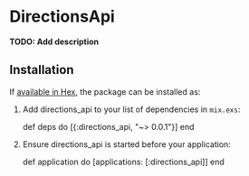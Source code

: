 # DirectionsApi

**TODO: Add description**

## Installation

If [available in Hex](https://hex.pm/docs/publish), the package can be installed as:

  1. Add directions_api to your list of dependencies in `mix.exs`:

        def deps do
          [{:directions_api, "~> 0.0.1"}]
        end

  2. Ensure directions_api is started before your application:

        def application do
          [applications: [:directions_api]]
        end

